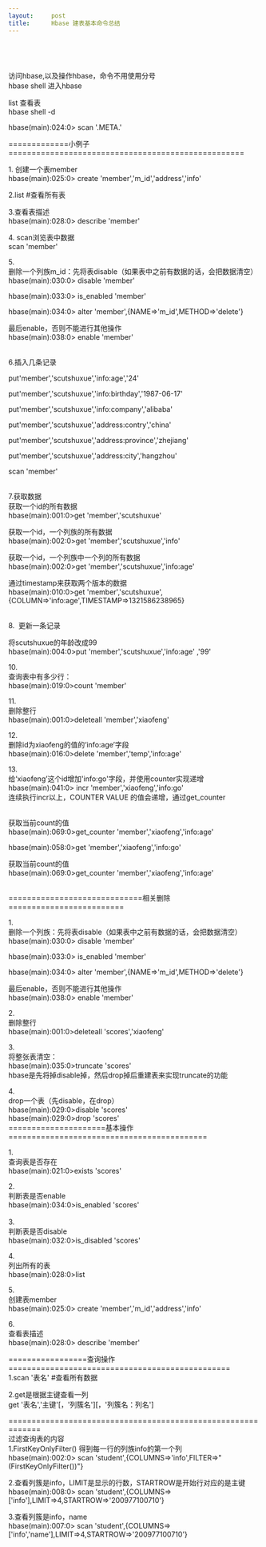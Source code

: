 ```yaml
---
layout:     post
title:      Hbase 建表基本命令总结
---
```

<div id="article_content" class="article_content clearfix csdn-tracking-statistics" data-pid="blog" data-mod="popu_307" data-dsm="post">
								            <link rel="stylesheet" href="https://csdnimg.cn/release/phoenix/template/css/ck_htmledit_views-f76675cdea.css">
						<div class="htmledit_views" id="content_views">
                
<h2 class="title content-title"><br></h2>
<p>访问hbase,以及操作hbase，命令不用使用分号<br>
hbase shell 进入hbase</p>
<p>list 查看表<br>
hbase shell -d</p>
<p>hbase(main):024:0&gt; scan '.META.'</p>
<p>=============小例子===================================================</p>
<p>1. 创建一个表member<br>
hbase(main):025:0&gt; create 'member','m_id','address','info'</p>
<p>2.list #查看所有表</p>
<p>3.查看表描述<br>
hbase(main):028:0&gt; describe 'member'</p>
<p>4. scan浏览表中数据<br>
scan 'member'</p>
<p>5.<br>
删除一个列族m_id：先将表disable（如果表中之前有数据的话，会把数据清空）<br>
hbase(main):030:0&gt; disable 'member'</p>
<p>hbase(main):033:0&gt; is_enabled 'member'</p>
<p>hbase(main):034:0&gt; alter 'member',{NAME=&gt;'m_id',METHOD=&gt;'delete'}</p>
<p>最后enable，否则不能进行其他操作<br>
hbase(main):038:0&gt; enable 'member'</p>
<p><br>
6.插入几条记录</p>
<p>put'member','scutshuxue','info:age','24'</p>
<p>put'member','scutshuxue','info:birthday','1987-06-17'</p>
<p>put'member','scutshuxue','info:company','alibaba'</p>
<p>put'member','scutshuxue','address:contry','china' </p>
<p>put'member','scutshuxue','address:province','zhejiang' </p>
<p>put'member','scutshuxue','address:city','hangzhou' </p>
<p>scan 'member'</p>
<p><br>
7.获取数据<br>
获取一个id的所有数据<br>
hbase(main):001:0&gt;get 'member','scutshuxue'</p>
<p>获取一个id，一个列族的所有数据<br>
hbase(main):002:0&gt;get 'member','scutshuxue','info'</p>
<p>获取一个id，一个列族中一个列的所有数据<br>
hbase(main):002:0&gt;get 'member','scutshuxue','info:age' </p>
<p>通过timestamp来获取两个版本的数据<br>
hbase(main):010:0&gt;get 'member','scutshuxue',{COLUMN=&gt;'info:age',TIMESTAMP=&gt;1321586238965}</p>
<p><br>
8.  更新一条记录</p>
<p>将scutshuxue的年龄改成99<br>
hbase(main):004:0&gt;put 'member','scutshuxue','info:age' ,'99'</p>
<p>10.<br>
查询表中有多少行：<br>
hbase(main):019:0&gt;count 'member'  </p>
<p>11.<br>
删除整行<br>
hbase(main):001:0&gt;deleteall 'member','xiaofeng'</p>
<p>12.<br>
删除id为xiaofeng的值的‘info:age’字段<br>
hbase(main):016:0&gt;delete 'member','temp','info:age'</p>
<p>13.<br>
给‘xiaofeng’这个id增加'info:go'字段，并使用counter实现递增<br>
hbase(main):041:0&gt; incr 'member','xiaofeng','info:go'<br>
连续执行incr以上，COUNTER VALUE 的值会递增，通过get_counter</p>
<p><br>
获取当前count的值<br>
hbase(main):069:0&gt;get_counter 'member','xiaofeng','info:age' </p>
<p>hbase(main):058:0&gt;get 'member','xiaofeng','info:go'  </p>
<p>获取当前count的值<br>
hbase(main):069:0&gt;get_counter 'member','xiaofeng','info:age' </p>
<p><br>
=============================相关删除=========================</p>
<p>1.<br>
删除一个列族：先将表disable（如果表中之前有数据的话，会把数据清空）<br>
hbase(main):030:0&gt; disable 'member'</p>
<p>hbase(main):033:0&gt; is_enabled 'member'</p>
<p>hbase(main):034:0&gt; alter 'member',{NAME=&gt;'m_id',METHOD=&gt;'delete'}</p>
<p>最后enable，否则不能进行其他操作<br>
hbase(main):038:0&gt; enable 'member'</p>
<p>2.<br>
删除整行<br>
hbase(main):001:0&gt;deleteall 'scores','xiaofeng'</p>
<p>3.<br>
将整张表清空：<br>
hbase(main):035:0&gt;truncate 'scores'<br>
hbase是先将掉disable掉，然后drop掉后重建表来实现truncate的功能</p>
<p>4.<br>
drop一个表（先disable，在drop）<br>
hbase(main):029:0&gt;disable 'scores'<br>
hbase(main):029:0&gt;drop 'scores'<br>
=====================基本操作===========================================</p>
<p>1.<br>
查询表是否存在<br>
hbase(main):021:0&gt;exists 'scores'</p>
<p>2.<br>
判断表是否enable<br>
hbase(main):034:0&gt;is_enabled 'scores'<br>
                                                                                       <br>
3.<br>
判断表是否disable<br>
hbase(main):032:0&gt;is_disabled 'scores'</p>
<p>4.<br>
列出所有的表<br>
hbase(main):028:0&gt;list</p>
<p>5.<br>
创建表member<br>
hbase(main):025:0&gt; create 'member','m_id','address','info'</p>
<p>6.<br>
查看表描述<br>
hbase(main):028:0&gt; describe 'member'</p>
<p>=================查询操作================================================<br>
1.scan '表名' #查看所有数据</p>
<p>2.get是根据主键查看一列<br>
get '表名','主键'[，'列簇名'][，'列簇名：列名']</p>
<p>=============================================================<br>
过滤查询表的内容<br>
1.FirstKeyOnlyFilter() 得到每一行的列族info的第一个列<br>
hbase(main):002:0&gt; scan 'student',{COLUMNS=&gt;'info',FILTER=&gt;"(FirstKeyOnlyFilter())"}</p>
<p>2.查看列簇是info，LIMIT是显示的行数，STARTROW是开始行对应的是主键<br>
hbase(main):008:0&gt; scan 'student',{COLUMNS=&gt;['info'],LIMIT=&gt;4,STARTROW=&gt;'200977100710'}</p>
<p>3.查看列簇是info，name<br>
hbase(main):007:0&gt; scan 'student',{COLUMNS=&gt;['info','name'],LIMIT=&gt;4,STARTROW=&gt;'200977100710'}</p>
            </div>
                </div>